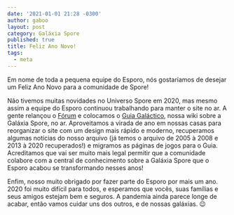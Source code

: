 ```yaml
---
date: '2021-01-01 21:28 -0300'
author: gaboo
layout: post
category: Galáxia Spore
published: true
title: Feliz Ano Novo!
tags:
  - meta
---
```

Em nome de toda a pequena equipe do Esporo, nós gostaríamos de desejar um Feliz Ano Novo para a comunidade de Spore!

Não tivemos muitas novidades no Universo Spore em 2020, mas mesmo assim a equipe do Esporo continuou trabalhando para manter o site no ar. A gente relançou o [Fórum](https://forum.esporo.net/) e colocamos o [Guia Galáctico](https://guia.esporo.net/), nossa wiki sobre a Galáxia Spore, no ar. Aproveitamos a virada de ano em nossas casas para reorganizar o site com um design mais rápido e moderno, recuperamos algumas notícias do nosso arquivo (já temos o arquivo de 2005 à 2008 e 2013 à 2020 recuperados!) e migramos as páginas de jogos para o Guia. Acreditamos que vai ser muito mais legal permitir que a comunidade colabore com a central de conhecimento sobre a Galáxia Spore que o Esporo acabou se transformando nesses anos!

Enfim, nosso muito obrigado por fazer parte do Esporo por mais um ano. 2020 foi muito difícil para todos, e esperamos que vocês, suas famílias e seus amigos estejam bem e seguros. A pandemia ainda parece longe de acabar, então vamos cuidar uns dos outros, e de nossas galáxias. 😉
